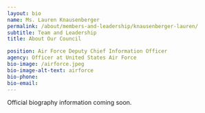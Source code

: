 ```yaml
---
layout: bio
name: Ms. Lauren Knausenberger
permalink: /about/members-and-leadership/knausenberger-lauren/
subtitle: Team and Leadership
title: About Our Council

position: Air Force Deputy Chief Information Officer
agency: Officer at United States Air Force
bio-image: /airforce.jpeg
bio-image-alt-text: airforce
bio-phone:
bio-email:
---
```


Official biography information coming soon.